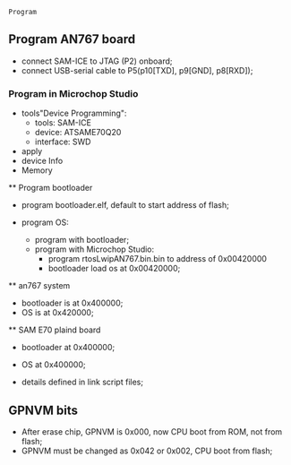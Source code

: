     Program 

## Program AN767 board

* connect SAM-ICE to JTAG (P2) onboard;
* connect USB-serial cable to P5(p10[TXD], p9[GND], p8[RXD]);

### Program in Microchop Studio
   * tools\"Device Programming"\:
       * tools: SAM-ICE
       * device: ATSAME70Q20
       * interface: SWD
   * apply
   * device Info
   * Memory

** Program bootloader
   * program bootloader.elf, default to start address of flash;
   
   * program OS: 
       * program with bootloader;
       * program with Microchop Studio: 
           * program rtosLwipAN767.bin.bin to address of 0x00420000
           * bootloader load os at 0x00420000;

           

** an767 system
   * bootloader is at 0x400000;
   * OS is at 0x420000;
   
** SAM E70 plaind board
   * bootloader at 0x400000;
   * OS at 0x400000;
   
* details defined in link script files;
   

## GPNVM bits

* After erase chip, GPNVM is 0x000, now CPU boot from ROM, not from flash;
* GPNVM must be changed as 0x042 or 0x002, CPU boot from flash;

   
   

